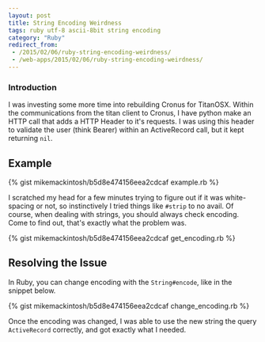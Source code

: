 ```yaml
---
layout: post
title: String Encoding Weirdness
tags: ruby utf-8 ascii-8bit string encoding
category: "Ruby"
redirect_from:
 - /2015/02/06/ruby-string-encoding-weirdness/
 - /web-apps/2015/02/06/ruby-string-encoding-weirdness/
---
```


### Introduction
I was investing some more time into rebuilding Cronus for TitanOSX. Within the communications from the titan client to Cronus, I have python make an HTTP call that adds a HTTP Header to it's requests. I was using this header to validate the user (think Bearer) within an ActiveRecord call, but it kept returning `nil`.

## Example

{% gist mikemackintosh/b5d8e474156eea2cdcaf example.rb %}

I scratched my head for a few minutes trying to figure out if it was white-spacing or not, so instinctively I tried things like `#strip` to no avail. Of course, when dealing with strings, you should always check encoding. Come to find out, that's exactly what the problem was.

{% gist mikemackintosh/b5d8e474156eea2cdcaf get_encoding.rb %}

## Resolving the Issue

In Ruby, you can change encoding with the `String#encode`, like in the snippet below.

{% gist mikemackintosh/b5d8e474156eea2cdcaf change_encoding.rb %}

Once the encoding was changed, I was able to use the new string the query `ActiveRecord` correctly, and got exactly what I needed.
